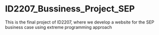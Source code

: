 # ID2207_Bussiness_Project_SEP
This is the final project of ID2207, where we develop a website for the SEP business case using extreme programming approach

